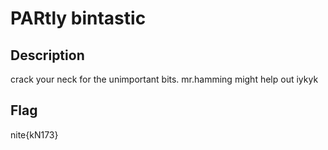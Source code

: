 # PARtly bintastic

## Description

crack your neck for the unimportant bits.
mr.hamming might help out iykyk

## Flag

nite{kN173}
